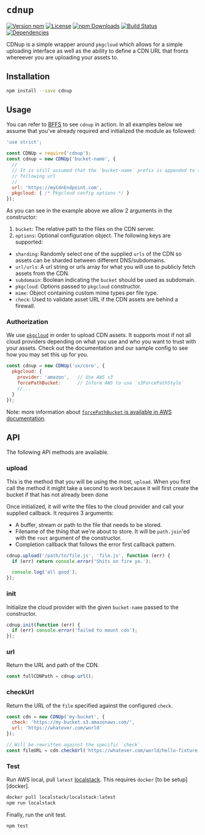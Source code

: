 # `cdnup`

[![Version npm](https://img.shields.io/npm/v/cdnup.svg?style=flat-square)](https://www.npmjs.com/package/cdnup)
[![License](https://img.shields.io/npm/l/cdnup.svg?style=flat-square)](https://github.com/warehouseai/cdnup/blob/master/LICENSE)
[![npm Downloads](https://img.shields.io/npm/dm/cdnup.svg?style=flat-square)](https://npmcharts.com/compare/cdnup?minimal=true)
[![Build Status](https://travis-ci.org/warehouseai/cdnup.svg?branch=master)](https://travis-ci.org/warehouseai/cdnup)
[![Dependencies](https://img.shields.io/david/warehouseai/cdnup.svg?style=flat-square)](https://github.com/warehouseai/cdnup/blob/master/package.json)

CDNup is a simple wrapper around `pkgcloud` which allows for a simple uploading
interface as well as the ability to define a CDN URL that fronts whereever you
are uploading your assets to.

## Installation

```sh
npm install --save cdnup
```

## Usage

You can refer to [BFFS] to see `cdnup` in action. In all examples below we
assume that you've already required and initialized the module as followed:

```js
'use strict';

const CDNUp = require('cdnup');
const cdnup = new CDNUp('bucket-name', {
  //
  // It is still assumed that the `bucket-name` prefix is appended to the
  // following url
  //
  url: 'https://myCdnEndpoint.com',
  pkgcloud: { /* Pkgcloud config options */ }
});
```

As you can see in the example above we allow 2 arguments in the constructor:

1. `bucket`: The relative path to the files on the CDN server.
2. `options`: Optional configuration object. The following keys are supported:
  - `sharding`: Randomly select one of the supplied `urls` of the CDN so assets
    can be sharded between different DNS/subdomains.
  - `url/urls`: A url string or urls array for what you will use to publicly
    fetch assets from the CDN.
  - `subdomain`: Boolean indicating the `bucket` should be used as subdomain.
  - `pkgcloud`: Options passed to `pkgcloud` constructor.
  - `mime`: Object containing custom mime types per file type.
  - `check`: Used to validate asset URL if the CDN assets are behind a firewall.

### Authorization

We use [`pkgcloud`][pkgcloud] in order to upload CDN assets. It supports most if
not all cloud providers depending on what you use and who you want to trust with
your assets. Check out the documentation and our sample config to see how you
may set this up for you.

```js
const cdnup = new CDNUp('ux/core', {
  pkgcloud: {
    provider: 'amazon',   // Use AWS s3
    forcePathBucket:      // Inform AWS to use `s3ForcePathStyle`
    //...
  }
});
```

Note: more information about [`forcePathBucket` is available in AWS
documentation][forcepath].

## API

The following API methods are available.

### upload

This is the method that you will be using the most, `upload`. When you first
call the method it might take a second to work because it will first create the
bucket if that has not already been done

Once initialized, it will write the files to the cloud provider and call your supplied
callback. It requires 3 arguments:

- A buffer, stream or path to the file that needs to be stored.
- Filename of the thing that we're about to store. It will be `path.join`'ed
  with the `root` argument of the constructor.
- Completion callback that follows the error first callback pattern.

```js
cdnup.upload('/path/to/file.js', 'file.js', function (err) {
  if (err) return console.error('Shits on fire yo.');

  console.log('all good');
});
```

### init

Initialize the cloud provider with the given `bucket-name` passed to the
constructor.

```js
cdnup.init(function (err) {
  if (err) console.error('failed to mount cdn');
});
```

### url

Return the URL and path of the CDN.

```js
const fullCDNPath = cdnup.url();
```

### checkUrl

Return the URL of the `file` specified against the configured `check`.

```js
const cdn = new CDNUp('my-bucket', {
  check: 'https://my-bucket.s3.amazonaws.com/',
  url: 'https://whatever.com/world'
});

// Will be rewritten against the specific `check`.
const fileURL = cdn.checkUrl('https://whatever.com/world/hello-fixture.js');
```

### Test

Run AWS local, pull `latest` [localstack].
This requires `docker` [to be setup][docker].

```sh
docker pull localstack/localstack:latest
npm run localstack
```

Finally, run the unit test.

```bash
npm test
```

[pkgcloud]: https://github.com/pkgcloud/pkgcloud
[forcepath]: https://docs.aws.amazon.com/AWSJavaScriptSDK/latest/AWS/Config.html#s3ForcePathStyle-property
[BFFS]: https://github.com/warehouseai/bffs/blob/84354709fc0dc909341d72fed1466b46b130f655/index.js#L105-L118
[localstack]: https://github.com/localstack/localstack
